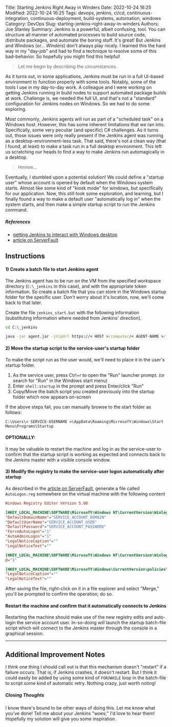 Title: Starting Jenkins Right Away in Winders
Date: 2022-10-24 16:25
Modified: 2022-10-24 16:25
Tags: devops, jenkins, ci/cd, continuous-integration, continuous-deployment, build-systems, automation, windows
Category: DevOps
Slug: starting-jenkins-right-away-in-winders
Authors: Joe Stanley
Summary: Jenkins is a powerful, albeit confusing, tool. You can structure all manner of automated processes to build source code, distribute packages, and automate the boring stuff. It's great! But Jenkins and Windows (or... *Winders*) don't always play nicely. I learned this the hard way in my "day-job" and had to find a technique to resolve some of this bad-behavior. So hopefully you might find this helpful!


> Let me begin by describing the circumstances.

As it turns out, in some applications, Jenkins must be run in a full UI-based environment to function properly with some tools. Notably, some of the tools I use in my day-to-day
work. A colleague and I were working on getting Jenkins running in build nodes to support automated package builds at work. Challenge is, we needed the full UI, and that's not
a "standard" configuration for Jenkins nodes on Windows. So we had to do some exploring. 

Most commonly, Jenkins agents will run as part of a "scheduled task" on a Windows host. However, this has some inherent limitations that we ran into. Specifically, some very
peculiar (and specific) C# challenges. As it turns out, those issues were only really present if the Jenkins agent was running as a desktop-environment-less task. That said,
there's not a clean way (that I found, at least) to make a task run in a full desktop environment. This left us scratching our heads to find a way to make Jenkins run
automagically in a desktop.

> Hmmm...

Eventually, I stumbled upon a potential solution! We could define a "startup user" whose account is opened by default when the Windows system starts. Almost like some kind of
"kiosk mode" for windows, but specifically for our application. Now, this still took some exploration, and learning, but I finally found a way to make a default user
"automatically log in" when the system starts, and then make a simple startup script to run the Jenkins command.


##### References
* [getting Jenkins to interact with Windows desktop][getting Jenkins to interact with Windows desktop]
* [article on ServerFault][article on ServerFault]


## Instructions

#### 1) Create a batch file to start Jenkins agent
The Jenkins agent has to be run on the VM from the specified workspace directory (`C:\_jenkins` in this case), and with the appropriate token information.
So create a batch file that you can store in the Windows startup folder for the specific user. Don't worry about it's location, now, we'll come back to that later.

Create the file `jenkins_start.bat` with the following information (substituting information where needed from Jenkins' direction).

```bat
cd C:\_jenkins

java -jar agent.jar -jnlpUrl https://< HOST >/computer/< AGENT-NAME >/jenkins-agent.jnlp -secret < SECRET > -workDir "c:\_jenkins"
```

#### 2) Move the startup script to the service-user's startup folder
To make the script run as the user would, we'll need to place it in the user's startup folder.

1. As the service user, press Ctrl+r to open the "Run" launcher prompt. (or search for "Run" in the Windows start menu)
2. Enter `shell:startup` in the prompt and press Enter/click "Run"
3. Copy/Move the batch script you created previously into the startup folder which now appears on-screen

If the above steps fail, you can manually browse to the start folder as follows:

`C:\Users\< SERVICE-USERNAME >\AppData\Roaming\Microsoft\Windows\Start Menu\Programs\Startup`

#### OPTIONALLY:
It may be valuable to restart the machine and log in as the service-user to confirm that the startup script is working as expected and connects back to the Jenkins master
with a visible console window.

#### 3) Modify the registry to make the service-user logon automatically after startup
As described in the [article on ServerFault][article on ServerFault], generate a file called `AutoLogon.reg` somewhere on the virtual machine with the following content

```ini
Windows Registry Editor Version 5.00

[HKEY_LOCAL_MACHINE\SOFTWARE\Microsoft\Windows NT\CurrentVersion\Winlogon]
"DefaultDomainName"="SERVICE_ACCOUNT_DOMAIN"
"DefaultUserName"="SERVICE_ACCOUNT_USER"
"DefaultPassword"="SERVICE_ACCOUNT_PASSWORD"
"ForceAutoLogon"="1"
"AutoAdminLogon"="1"
"LegalNoticeCaption"=""
"LegalNoticeText"=""

[HKEY_LOCAL_MACHINE\SOFTWARE\Microsoft\Windows NT\CurrentVersion\Winlogon\AutoLogonChecked]
@="1"

[HKEY_LOCAL_MACHINE\SOFTWARE\Microsoft\Windows\CurrentVersion\policies\system]
"LegalNoticeCaption"=""
"LegalNoticeText"=""
```

After saving the file, right-click on it in a file explorer and select "Merge," you'll be prompted to confirm the operation; do so.

#### Restart the machine and confirm that it automatically connects to Jenkins
Restarting the machine should make use of the new registry edits and auto-login the service account user. In-so-doing will launch the startup batch-file script which will
connect to the Jenkins master through the console in a graphical session.



[article on ServerFault]: https://serverfault.com/questions/269832/windows-server-2008-automatic-user-logon-on-power-on/606130#606130
[getting Jenkins to interact with Windows desktop]: https://stackoverflow.com/questions/18906753/jenkins-windows-slave-service-does-not-interact-with-desktop

---

## Additional Improvement Notes

I think one thing I should call out is that this mechanism doesn't "restart" if a failure occurs. That is, if Jenkins crashes, it doesn't restart. But I think it could
easily be added by using some kind of `FOR`/`WHILE` loop in the batch-file to script some kind of automatic retry. Nothing crazy, just worth noting!

##### Closing Thoughts

I know there's bound to be other ways of doing this. Let me know what you've done! Tell me about your Jenkins "woes;" I'd love to hear them! Hopefully my solution will
give you some inspiration.